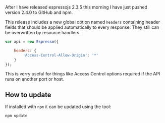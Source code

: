 After I have released espressojs 2.3.5 this morning I have just pushed
version 2.4.0 to GitHub and npm.

This release includes a new global option named `headers` containing header
fields that should be applied automatically to every response. They still
can be overwritten by resource handlers.

```javascript
var api = new Espresso({

    headers: {
        'Access-Control-Allow-Origin': '*'
    }
});
```

This is verry useful for things like Access Control options required if the
API runs on another port or host.

## How to update

If installed with `npm` it can be updated using the tool:

```bash
npm update
```

